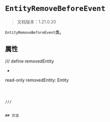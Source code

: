 # `EntityRemoveBeforeEvent`

> 文档版本：1.21.0.20

`EntityRemoveBeforeEvent`类。

## 属性

/// define
removedEntity

- ```js
read-only removedEntity: Entity
```



///


## 方法
